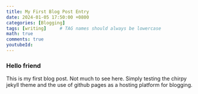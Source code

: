 ```yaml
---
title: My First Blog Post Entry
date: 2024-01-05 17:50:00 +0800
categories: [Blogging]
tags: [writing]     # TAG names should always be lowercase
math: true
comments: true
youtubeId: 
---
```


### Hello friend
This is my first blog post. Not much to see here. Simply testing the chirpy jekyll theme and the use of github pages as a hosting platform for blogging.
